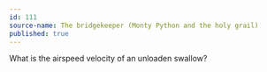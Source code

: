```yaml
---
id: 111
source-name: The bridgekeeper (Monty Python and the holy grail)
published: true
---
```

 What is the airspeed velocity of an unloaden swallow?
